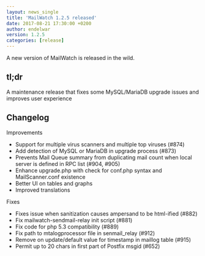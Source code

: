 ```yaml
---
layout: news_single
title: 'MailWatch 1.2.5 released'
date: 2017-08-21 17:30:00 +0200
author: endelwar
version: 1.2.5
categories: [release]
---
```


A new version of MailWatch is released in the wild.

## tl;dr
A maintenance release that fixes some MySQL/MariaDB upgrade issues and improves user experience

## Changelog

Improvements

- Support for multiple virus scanners and multiple top viruses (#874)
- Add detection of MySQL or MariaDB in upgrade process (#873)
- Prevents Mail Queue summary from duplicating mail count when local server is defined in RPC list (#904, #905)
- Enhance upgrade.php with check for conf.php syntax and MailScanner.conf existence
- Better UI on tables and graphs
- Improved translations

Fixes

- Fixes issue when sanitization causes ampersand to be html-ified (#882)
- Fix mailwatch-sendmail-relay init script (#881)
- Fix code for php 5.3 compatibility (#889)
- Fix path to mtalogprocessor file in senmail_relay (#912)
- Remove on update/default value for timestamp in maillog table (#915)
- Permit up to 20 chars in first part of Postfix msgid (#652)